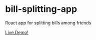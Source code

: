 # bill-splitting-app
React app for splitting bills among friends


[Live Demo!](https://moabdelwahed98.github.io/bill-splitting-app/)
